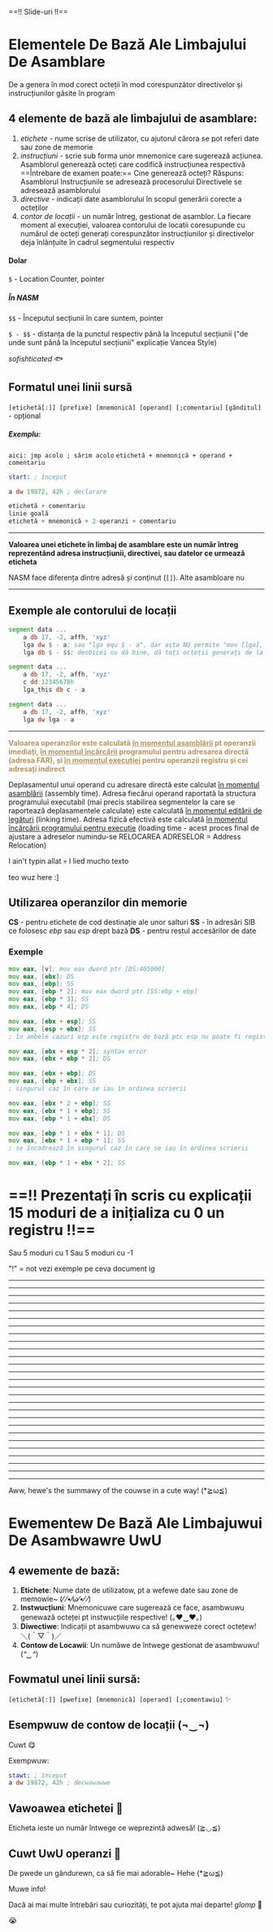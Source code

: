 ==!! Slide-uri !!==

# **Elementele De Bază Ale Limbajului De Asamblare**

De a genera în mod corect octeții în mod corespunzător directivelor și instrucțiunilor găsite în program

## 4 elemente de bază ale limbajului de asamblare:
1. *etichete* - nume scrise de utilizator, cu ajutorul cărora se pot referi date sau zone de memorie
2. *instrucțiuni* - scrie sub forma unor mnemonice care sugerează acțiunea. Asamblorul generează octeți care codifică instrucțiunea respectivă
==Întrebare de examen poate:== Cine generează octeți? Răspuns: Asamblorul
Instrucțiunile se adresează procesorului
Directivele se adresează asamblorului
3. *directive* - indicații date asamblorului în scopul generării corecte a octeților
4. *contor de locații* - un număr întreg, gestionat de asamblor. La fiecare moment al execuției, valoarea contorului de locatii coresupunde cu numărul de octeți generați corespunzător instrucțiunilor și directivelor deja înlănțuite în cadrul segmentului respectiv

#### Dolar
`$` - Location Counter, pointer
##### În NASM
`$$` - Începutul secțiunii în care suntem, pointer

`$ - $$` - distanța de la punctul respectiv până la începutul secțiunii ("de unde sunt până la începutul secțiunii" explicație Vancea Style)

*sofishticated* 🐟

## Formatul unei linii sursă
`[etichetă[:]] [prefixe] [mnemonică] [operand] [;comentariu]`
`[gânditul]` - opțional

##### Exemplu:
`aici: jmp acolo ; sărim acolo`
`etichetă + mnemonică + operand + comentariu`

```asm
start: ; început

a dw 19872, 42h ; declarare
```

```asm
etichetă + comentariu
linie goală
etichetă + mnemonică + 2 operanzi + comentariu
```

<hr>

**Valoarea unei etichete în limbaj de asamblare este un număr întreg reprezentând adresa instrucțiunii, directivei, sau datelor ce urmează eticheta**

NASM face diferența dintre adresă și conținut (`[]`). Alte asambloare nu

<hr>

## Exemple ale contorului de locații
```asm
segment data ...
	a db 17, -2, affh, 'xyz'
	lga dw $ - a; sau "lga equ $ - a", dar asta NU permite "mov [lga], ..."
	lga db $ - $$; deobicei nu dă bine, dă toți octeții generați de la începutul secțiunii curente (a.k.a. începutul segmentului). Dă lungimea corecta lui a numai dacă a este primul element definit în segment
```

```asm
segment data ...
	a db 17, -2, affh, 'xyz'
	c dd 12345678h
	lga_this db c - a
```

```asm
segment data ...
	a db 17, -2, affh, 'xyz'
	lga dw lga - a
```

<hr>

<span style="color:#B6945F"><b>Valoarea operanzilor este calculată <u>în momentul asamblării</u> pt operanzii imediați, <u>în momentul încărcării</u> programului pentru adresarea directă (adresa FAR), și <u>în momentul execuției</u> pentru operanzii registru și cei adresați indirect</b></span>

Deplasamentul unui operand cu adresare directă este calculat <u>în momentul asamblării</u> (assembly time). Adresa fiecărui operand raportată la structura programului executabil (mai precis stabilirea segmentelor la care se raportează deplasamentele calculate) este calculată <u>în momentul editării de legături</u> (linking time). Adresa fizică efectivă este calculată <u>în momentul încărcării programului pentru execuție</u> (loading time - acest proces final de ajustare a adreselor numindu-se RELOCAREA ADRESELOR = Address Relocation)

I ain't typin allat 💀 I lied
mucho texto

teo wuz here :]

## Utilizarea operanzilor din memorie
**CS** - pentru etichete de cod destinație ale unor salturi
**SS** - în adresări SIB ce folosesc *ebp* sau *esp* drept bază
**DS** - pentru restul accesărilor de date

### Exemple
```asm
mov eax, [v]; mov eax dword ptr [DS:405000]
mov eax, [ebx]; DS
mov eax, [ebp]; SS
mov eax, [ebp * 2]; mov eax dword ptr [SS:ebp + ebp]
mov eax, [ebp * 3]; SS
mov eax, [ebp * 4]; DS

mov eax, [ebx + esp]; SS
mov eax, [esp + ebx]; SS
; în ambele cazuri esp este registru de bază ptc esp nu poate fi registru de index

mov eax, [ebx + esp * 2]; syntax error
mov eax, [ebx + ebp * 2]; DS

mov eax, [ebx + ebp]; DS
mov eax, [ebp + ebx]; SS
; singurul caz în care se iau în ordinea scrierii

mov eax, [ebx * 2 + ebp]; SS
mov eax, [ebx * 1 + ebp]; SS
mov eax, [ebp * 1 + ebx]; DS

mov eax, [ebp * 1 + ebx * 1]; DS
mov eax, [ebx * 1 + ebp * 1]; SS
; se încadrează în singurul caz în care se iau în ordinea scrierii

mov eax, [ebp * 1 + ebx * 2]; SS

```

# ==!! Prezentați în scris cu explicații 15 moduri de a inițializa cu 0 un registru !!==
Sau 5 moduri cu 1
Sau 5 moduri cu -1

"!" = not
vezi exemple pe ceva document ig

<hr>
<hr>
<hr>
<hr>
<hr>
<hr>
<hr>
<hr>
<hr>
<hr>
<hr>
<hr>
<hr>
<hr>
<hr>
<hr>
<hr>
<hr>
<hr>
<hr>
<hr>
<hr>
<hr>
<hr>
<hr>
<hr>
<hr>

Aww, hewe's the summawy of the couwse in a cute way! (*≧ω≦)

# **Ewementew De Bază Ale Limbajuwui De Asambwawre** UwU

## 4 ewemente de bază:

1. **Etichete**: Nume date de utilizatow, pt a wefewe date sau zone de memowie~ (⁄ ⁄•⁄ω⁄•⁄ ⁄)
2. **Instwucțiuni**: Mnemonicuwe care sugerează ce face, asambwuwu genewază octeței pt instwucțiile respective! (｡♥‿♥｡)
3. **Diwectiwe**: Indicații pt asambwuwu ca să genewweze corect octețew! ＼(＾▽＾)／
4. **Contow de Locawii**: Un număwe de întwege gestionat de asambwuwu! (_^‿^_)

## Fowmatul unei linii sursă:

`[etichetă[:]] [pwefixe] [mnemonică] [operand] [;comentawiu]` ✨

## Esempwuw de contow de locații (¬‿¬)

Cuwt 😋

Exempwuw:

```asm
stawt: ; început
a dw 19872, 42h ; decwawawwe
```

## Vawoawea etichetei 💖

Eticheta ieste un număr întwege ce weprezintă adwesă! (≧◡≦)

## Cuwt UwU operanzi 🐾

De pwede un gândurewn, ca să fie mai adorable~ Hehe (*≧ω≦)

Muwe info!

Dacă ai mai multe întrebări sau curiozități, te pot ajuta mai departe! _glomp_ 🐾



😭
